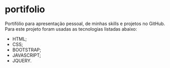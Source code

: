 # portifolio
Portifólio para apresentação pessoal, de minhas skills e projetos no GitHub. Para este projeto foram usadas as tecnologias listadas abaixo: 
- HTML;
- CSS;
- BOOTSTRAP;
- JAVASCRIPT;
- JQUERY.
